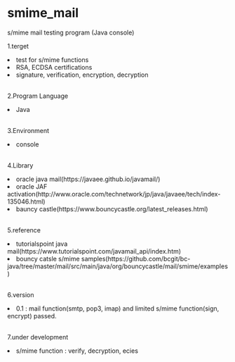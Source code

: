 # smime_mail
s/mime mail testing program (Java console)
<br />
<p>1.terget</p>
  <li>test for s/mime functions</li>
  <li>RSA, ECDSA certifications</li>
  <li>signature, verification, encryption, decryption</li>
<br />
<p>2.Program Language</p>
  <li>Java</li>
<br />
<p>3.Environment</p>
  <li>console</li>
<br />
<p>4.Library</p>
  <li>oracle java mail(https://javaee.github.io/javamail/)</li>
  <li>oracle JAF activation(http://www.oracle.com/technetwork/jp/java/javaee/tech/index-135046.html)</li>
  <li>bauncy castle(https://www.bouncycastle.org/latest_releases.html)</li>
<br />
<p>5.reference</p>
  <li>tutorialspoint java mail(https://www.tutorialspoint.com/javamail_api/index.htm)</li>
  <li>bouncy catsle s/mime samples(https://github.com/bcgit/bc-java/tree/master/mail/src/main/java/org/bouncycastle/mail/smime/examples)</li>
<br />
<p>6.version</p>
  <li>0.1 : mail function(smtp, pop3, imap) and limited s/mime function(sign, encrypt) passed.</li>
<br />
<p>7.under development</>
  <li>s/mime function : verify, decryption, ecies </li>

